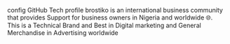 config GitHub Tech profile
brostiko is an international business community that provides Support for business owners in Nigeria and worldwide 🌐.  
This is a Technical Brand and Best in Digital marketing and General Merchandise in Advertising worldwide
